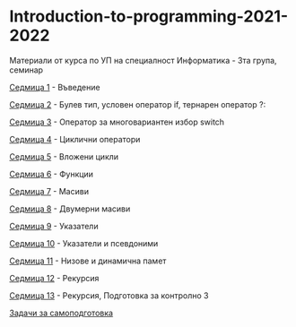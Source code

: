 # Introduction-to-programming-2021-2022

Материали от курса по УП на специалност Информатика - 3та група, семинар

[Седмица 1](https://github.com/AleksandrinaKovachka/Introduction-to-programming-2021-2022/tree/main/Week01) - Въведение

[Седмица 2](https://github.com/AleksandrinaKovachka/Introduction-to-programming-2021-2022/tree/main/Week02) - Булев тип, условен оператор if, тернарен оператор ?:

[Седмица 3](https://github.com/AleksandrinaKovachka/Introduction-to-programming-2021-2022/tree/main/Week03) - Оператор за многовариантен избор switch

[Седмица 4](https://github.com/AleksandrinaKovachka/Introduction-to-programming-2021-2022/tree/main/Week04) - Циклични оператори

[Седмица 5](https://github.com/AleksandrinaKovachka/Introduction-to-programming-2021-2022/tree/main/Week05) - Вложени цикли

[Седмица 6](https://github.com/AleksandrinaKovachka/Introduction-to-programming-2021-2022/tree/main/Week06) - Функции

[Седмица 7](https://github.com/AleksandrinaKovachka/Introduction-to-programming-2021-2022/tree/main/Week07) - Масиви

[Седмица 8](https://github.com/AleksandrinaKovachka/Introduction-to-programming-2021-2022/tree/main/Week08) - Двумерни масиви

[Седмица 9](https://github.com/AleksandrinaKovachka/Introduction-to-programming-2021-2022/tree/main/Week09) - Указатели

[Седмица 10](https://github.com/AleksandrinaKovachka/Introduction-to-programming-2021-2022/tree/main/Week10) - Указатели и псевдоними

[Седмица 11](https://github.com/AleksandrinaKovachka/Introduction-to-programming-2021-2022/tree/main/Week11) - Низове и динамична памет

[Седмица 12](https://github.com/AleksandrinaKovachka/Introduction-to-programming-2021-2022/tree/main/Week12) - Рекурсия

[Седмица 13](https://github.com/AleksandrinaKovachka/Introduction-to-programming-2021-2022/tree/main/Week13) - Рекурсия, Подготовка за контролно 3

[Задачи за самоподготовка](https://github.com/AleksandrinaKovachka/Introduction-to-programming-2021-2022/tree/main/Exercises)

